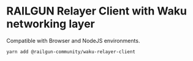 # RAILGUN Relayer Client with Waku networking layer

Compatible with Browser and NodeJS environments.

`yarn add @railgun-community/waku-relayer-client`
